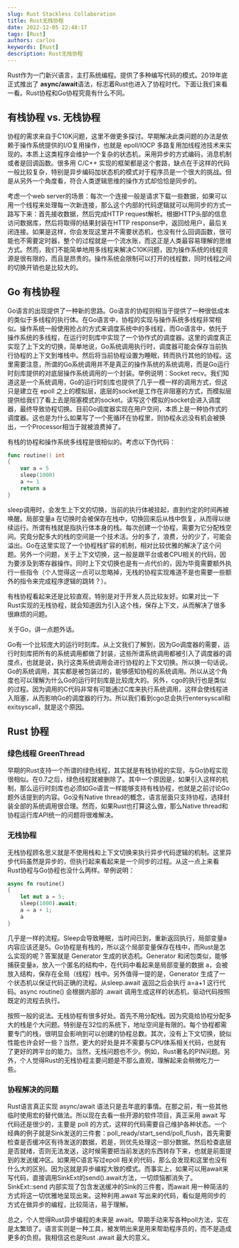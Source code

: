 ```yaml
---
slug: Rust Stackless Collaboration
title: Rust无栈协程
date: 2022-12-05 22:48:17
tags: [Rust]
authors: carlos
keywords: [Rust]
description: Rust无栈协程
---
```


Rust作为一门新兴语言，主打系统编程。提供了多种编写代码的模式。2019年底正式推出了 **async/await**语法，标志着Rust也进入了协程时代。下面让我们来看一看。Rust协程和Go协程究竟有什么不同。

<!-- truncate -->

## 有栈协程 vs. 无栈协程

协程的需求来自于C10K问题，这里不做更多探讨。早期解决此类问题的办法是依赖于操作系统提供的I/O复用操作，也就是 epoll/IOCP 多路复用加线程池技术来实现的。本质上这类程序会维护一个复杂的状态机，采用异步的方式编码，消息机制或者是回调函数。很多用 C/C++ 实现的框架都是这个套路，缺点在于这样的代码一般比较复杂，特别是异步编码加状态机的模式对于程序员是一个很大的挑战。但是从另外一个角度看，符合人类逻辑思维的操作方式却恰恰是同步的。

考虑一个web server的场景：每次一个连接一般是请求下载一些数据，如果可以用一个线程来处理每一次新连接，那么这个内部的代码逻辑就可以用同步的方式一路写下来：首先接收数据，然后完成HTTP request解析。根据HTTP头部的信息访问数据库，然后将取得的结果封装在HTTP response中，返回给用户，最后关闭连接。如果是这样，你会发现这里并不需要状态机，也没有什么回调函数，很可能也不需要定时器，整个的过程就是一个流水账，而这正是人类最容易理解的思维方式。然而，我们不能简单地用多线程来解决C10K问题，因为操作系统的线程资源是很有限的，而且是昂贵的。操作系统会限制可以打开的线程数，同时线程之间的切换开销也是比较大的。

## Go 有栈协程

Go语言的出现提供了一种新的思路。Go语言的协程则相当于提供了一种很低成本的类似于多线程的执行体。在Go语言中，协程的实现与操作系统多线程非常相似。操作系统一般使用抢占的方式来调度系统中的多线程，而Go语言中，依托于操作系统的多线程，在运行时刻库中实现了一个协作式的调度器。这里的调度真正实现了上下文的切换，简单地说，Go系统调用执行时，调度器可能会保存当前执行协程的上下文到堆栈中。然后将当前协程设置为睡眠，转而执行其他的协程。这里需要注意，所谓的Go系统调用并不是真正的操作系统的系统调用，而是Go运行时刻库提供的对底层操作系统调用的一个封装。举例说明：Socket recv。我们知道这是一个系统调用，Go的运行时刻库也提供了几乎一模一样的调用方式，但这只是建立在 epoll 之上的模拟层，底层的socket是工作在非阻塞的方式，而模拟层提供给我们了看上去是阻塞模式的socket。读写这个模拟的socket会进入调度器，最终导致协程切换。目前Go调度器实现在用户空间，本质上是一种协作式的调度器。这也是为什么如果写了一个死循环在协程里，则协程永远没有机会被换出，一个Processor相当于就被浪费掉了。

有栈的协程和操作系统多线程是很相似的。考虑以下伪代码：

```go
func routine() int
{
    var a = 5
    sleep(1000)
    a += 1
    return a
}
```

sleep调用时，会发生上下文的切换，当前的执行体被挂起，直到约定的时间再被唤醒。局部变量a 在切换时会被保存在栈中，切换回来后从栈中恢复，从而得以继续运行。所谓有栈就是指执行体本身的栈。每次创建一个协程，需要为它分配栈空间。究竟分配多大的栈的空间是一个技术活。分的多了，浪费，分的少了，可能会溢出。Go在这里实现了一个协程栈扩容的机制，相对比较优雅的解决了这个问题。另外一个问题，关于上下文切换，这一般是跟平台或者CPU相关的代码，因为要涉及到寄存器操作。同时上下文切换也是有一点代价的，因为毕竟需要额外执行一些指令（个人觉得这一点可以忽略掉，无栈的协程实现难道不是也需要一些额外的指令来完成程序逻辑的跳转？）。

有栈协程看起来还是比较直观，特别是对于开发人员比较友好。如果对比一下Rust实现的无栈协程，就会知道因为引入这个栈，保存上下文，从而解决了很多很麻烦的问题。

关于Go，讲一点题外话。

Go有一个比较庞大的运行时刻库。从上文我们了解到，因为Go调度器的需要，运行时刻库把所有的系统调用都做了封装，这些所谓系统调用都被引入了调度器的调度点，也就是说，执行这类系统调用会进行协程的上下文切换。所以换一句话说。Go的系统调用，其实都是被包装过的，能够感知协程的系统调用。所以从这个角度也可以理解为什么Go的运行时刻库是比较庞大的。另外，cgo的执行也是类似的过程。因为调用的C代码非常有可能通过C库来执行系统调用，这样会使线程进入阻塞，从而影响Go的调度器的行为。所以我们看到cgo总会执行entersyscall和exitsyscall，就是这个原因。

## Rust 协程

### 绿色线程 GreenThread
早期的Rust支持一个所谓的绿色线程，其实就是有栈协程的实现，与Go协程实现很相似。在0.7之后，绿色线程就被删除了。其中一个原因是，如果引入这样的机制，那么运行时刻库也必须如Go语言一样能够支持有栈协程，也就是之前讨论Go题外话提到的内容。Go没有Native thread的概念，语言层面只支持协程，选择封装全部的系统调用很合理。然而，如果Rust也打算这么做，那么Native thread和协程运行库API统一的问题将很难解决。

### 无栈协程
无栈协程顾名思义就是不使用栈和上下文切换来执行异步代码逻辑的机制。这里异步代码虽然是异步的，但执行起来看起来是一个同步的过程。从这一点上来看Rust协程与Go协程也没什么两样。举例说明：

```rust
async fn routine() 
{
    let mut a = 5;
    sleep(1000).await;
    a = a + 1;
    a
}
```

几乎是一样的流程。Sleep会导致睡眠，当时间已到，重新返回执行，局部变量a 内容应该还是5。Go协程是有栈的，所以这个局部变量保存在栈中，而Rust是怎么实现的呢？答案就是 Generator 生成的状态机。Generator 和闭包类似，能够捕获变量a，放入一个匿名的结构中，在代码中看起来是局部变量的数据 a，会被放入结构，保存在全局（线程）栈中。另外值得一提的是，Generator 生成了一个状态机以保证代码正确的流程。从sleep.await 返回之后会执行 a=a+1 这行代码。async routine() 会根据内部的 .await 调用生成这样的状态机，驱动代码按照既定的流程去执行。

按照一般的说法。无栈协程有很多好处。首先不用分配栈。因为究竟给协程分配多大的栈是个大问题。特别是在32位的系统下，地址空间是有限的。每个协程都需要专门的栈，很明显会影响到可以创建的协程总数。其次，没有上下文切换，貌似性能也许会好一些？当然，更大的好处是并不需要与CPU体系相关代码，也就有了更好的跨平台的能力。当然，无栈问题也不少。例如，Rust著名的PIN问题。另外，个人觉得Rust的无栈协程主要问题是不那么直观，理解起来会稍微吃力一些。

### 协程解决的问题
Rust语言真正实现 async/await 语法只是去年底的事情。在那之前，有一些其他临时使用宏的替代做法。所以现在去看一些开源的软件项目，真正采用 await 写代码还是很少的，主要是 poll 的方式，这样的代码需要自己维护各种状态。一个经典的例子就是Sink发送的三件套：poll_ready/start_send/poll_flush，首先需要检查是否缓冲区有待发送的数据，若是，则优先处理这一部分数据。然后检查底层是否就绪，否则无法发送，这时候需要把当前发送的东西转存下来，也就是前面提到的发送缓冲区。如果用C语言写过epoll 相关的代码，那么会发现和这里也没有什么大的区别。因为这就是异步编程大致的模式。而事实上，如果可以用await来写代码，直接调用SinkExt的send().await方法，一切烦恼都消失了。SinkExt::send 内部实现了包含发送缓冲的Sink的三件套，而await 用一种简洁的方式将这一切优雅地呈现出来。这种利用.await 写出来的代码，看似是用同步的方式在做异步的编程，比较简洁，易于理解。

总之，个人觉得Rust异步编程的未来是 await。早期手动来写各种poll方法，实在是太繁琐了。语言实则是一种工具，被发明出来是用来帮助程序员的，而不是造成更多的负担。我相信这也是Rust .await 最大的意义。
